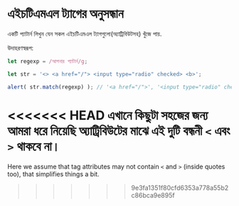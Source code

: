# এইচটিএমএল ট্যাগের অনুসন্ধান

একটি প্যাটার্ন লিখুন যেন সকল এইচটিএমএল ট্যাগগুলো(অ্যাট্রিবিউটসহ) খুঁজে পায়.

উদাহরণস্বরূপ:

```js run
let regexp = /আপনার প্যাটার্ন/g;

let str = '<> <a href="/"> <input type="radio" checked> <b>';

alert( str.match(regexp) ); // '<a href="/">', '<input type="radio" checked>', '<b>'
```

<<<<<<< HEAD
এখানে কিছুটা সহজের জন্য আমরা ধরে নিয়েছি অ্যাট্রিবিউটের মাঝে এই দুটি বন্ধনী `<` এবং `>` থাকবে না।
=======
Here we assume that tag attributes may not contain `<` and `>` (inside quotes too), that simplifies things a bit.
>>>>>>> 9e3fa1351f80cfd6353a778a55b2c86bca9e895f
